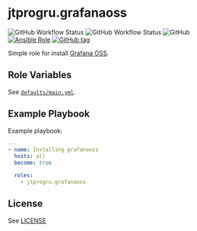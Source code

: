 # jtprogru.grafanaoss

![GitHub Workflow Status](https://img.shields.io/github/workflow/status/jtprogru/ansible-role-grafanaoss/CI?label=CI)
![GitHub Workflow Status](https://img.shields.io/github/workflow/status/jtprogru/ansible-role-grafanaoss/Release?label=Release)
![GitHub](https://img.shields.io/github/license/jtprogru/ansible-role-grafanaoss)
[![Ansible Role](https://img.shields.io/ansible/role/60386)](https://galaxy.ansible.com/jtprogru/grafanaoss/)
[![GitHub tag](https://img.shields.io/github/tag/jtprogru/ansible-role-grafanaoss.svg)](https://github.com/jtprogru/ansible-role-grafanaoss/tags)

Simple role for install [Grafana OSS](https://grafana.com/grafana/download/9.1.6?edition=oss&pg=get&platform=linux&plcmt=selfmanaged-box1-cta1).

## Role Variables

See [`defaults/main.yml`](defaults/main.yml).

## Example Playbook

Example playbook:

```yaml
---
- name: Installing grafanaoss
  hosts: all
  become: true

  roles:
    - jtprogru.grafanaoss
```

## License

See [LICENSE](LICENSE.md)
